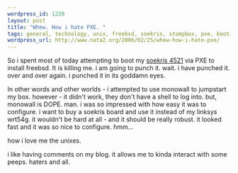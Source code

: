 ```yaml
--- 
wordpress_id: 1220
layout: post
title: "Whew. How i hate PXE. "
tags: general, technology, unix, freebsd, soekris, stompbox, pxe, booting, linksys, wrt54g, monowall
wordpress_url: http://www.nata2.org/2006/02/25/whew-how-i-hate-pxe/
---
```

So i spent most of today attempting to boot my <a href="http://www.soekris.com/net4521.htm">soekris 4521</a> via PXE to install freebsd. It is killing me. i am going to punch it. wait. i have punched it. over and over again. i punched it in its goddamn eyes.

In other words and other worlds - i attempted to use monowall to jumpstart my box. however - it didn't work, they don't have a shell to log into. but, monowall is DOPE. man. i was so impressed with how easy it was to configure. i want to buy a soekris board and use it instead of my linksys wrt54g. it wouldn't be hard at all - and it should be really robust. it looked fast and it was so nice to configure. hmm...

how i love me the unixes.

i like having comments on my blog. it allows me to kinda interact with some peeps. haters and all.
